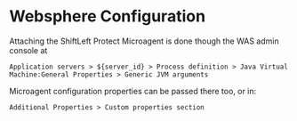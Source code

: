 # Websphere Configuration

Attaching the ShiftLeft Protect Microagent is done though the WAS admin console at 

`Application servers > ${server_id} > Process definition > Java Virtual Machine:General Properties > Generic JVM arguments`

Microagent configuration properties can be passed there too, or in:

`Additional Properties > Custom properties section`

